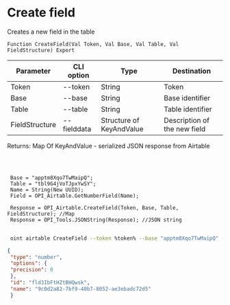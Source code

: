 ﻿---
sidebar_position: 1
---

# Create field
 Creates a new field in the table



`Function CreateField(Val Token, Val Base, Val Table, Val FieldStructure) Export`

 | Parameter | CLI option | Type | Destination |
 |-|-|-|-|
 | Token | --token | String | Token |
 | Base | --base | String | Base identifier |
 | Table | --table | String | Table identifier |
 | FieldStructure | --fielddata | Structure of KeyAndValue | Description of the new field |

 
 Returns: Map Of KeyAndValue - serialized JSON response from Airtable

<br/>




```bsl title="Code example"
 
 Base = "apptm8Xqo7TwMaipQ";
 Table = "tbl9G4jVoTJpxYwSY";
 Name = String(New UUID);
 Field = OPI_Airtable.GetNumberField(Name);
 
 Response = OPI_Airtable.CreateField(Token, Base, Table, FieldStructure); //Map
 Response = OPI_Tools.JSONString(Response); //JSON string
```
	


```sh title="CLI command example"
 
 oint airtable CreateField --token %token% --base "apptm8Xqo7TwMaipQ" --table "tbl9G4jVoTJpxYwSY" --fielddata %fielddata%

```

```json title="Result"
{
 "type": "number",
 "options": {
 "precision": 0
 },
 "id": "fld3IbFtHZtBHQwsk",
 "name": "9c0d2a82-7bf9-40b7-8052-ae3ebadc72d5"
 }
```
